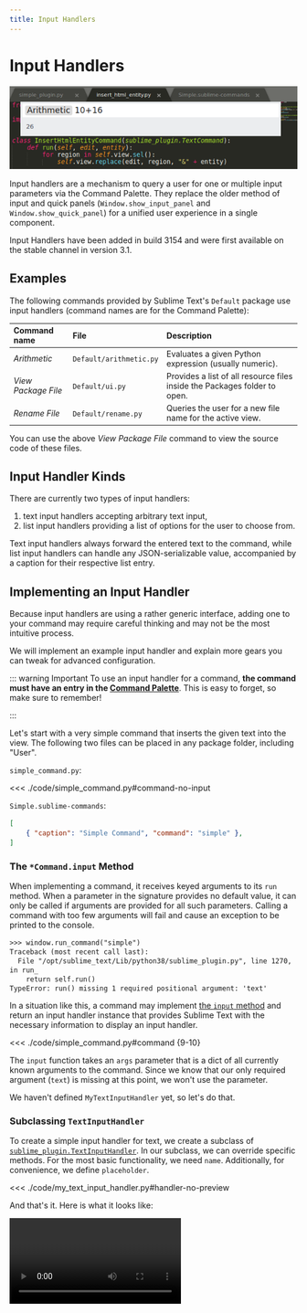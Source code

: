 ```yaml
---
title: Input Handlers
---
```


# Input Handlers

![Arithmetic command using an input handler](./images/arithmetic.png)

Input handlers are a mechanism
to query a user for one or multiple input parameters
via the Command Palette.
They replace the older method of input and quick panels
(`Window.show_input_panel` and `Window.show_quick_panel`)
for a unified user experience in a single component.

Input Handlers have been added in build 3154
and were first available on the stable channel in version 3.1.

## Examples

The following commands provided by Sublime Text's `Default` package
use input handlers
(command names are for the Command Palette):

| Command name | File | Description |
|:-|:-|:-|
| *Arithmetic* | `Default/arithmetic.py` | Evaluates a given Python expression (usually numeric). |
| *View Package File* | `Default/ui.py` | Provides a list of all resource files inside the Packages folder to open. |
| *Rename File* | `Default/rename.py` | Queries the user for a new file name for the active view. |

You can use the above *View Package File* command
to view the source code of these files.


## Input Handler Kinds

There are currently two types of input handlers:

1. text input handlers accepting arbitrary text input,
1. list input handlers providing a list of options for the user to choose from.

Text input handlers always forward the entered text to the command,
while list input handlers can handle any JSON-serializable value,
accompanied by a caption for their respective list entry.


## Implementing an Input Handler

Because input handlers are using a rather generic interface,
adding one to your command
may require careful thinking
and may not be the most intuitive process.

We will implement an example input handler
and explain more gears you can tweak
for advanced configuration.

::: warning Important
To use an input handler for a command,
**the command must have an entry in the [Command Palette][]**.
This is easy to forget,
so make sure to remember!

[Command Palette]: ../../command_palette.md
:::

Let's start with a very simple command
that inserts the given text into the view.
The following two files
can be placed in any package folder,
including "User".

`simple_command.py`:

<<< ./code/simple_command.py#command-no-input

`Simple.sublime-commands`:

```json
[
    { "caption": "Simple Command", "command": "simple" },
]
```


### The `*Command.input` Method

When implementing a command,
it receives keyed arguments to its `run` method.
When a parameter in the signature provides no default value,
it can only be called if arguments are provided for all such parameters.
Calling a command with too few arguments will fail
and cause an exception to be printed to the console.

```
>>> window.run_command("simple")
Traceback (most recent call last):
  File "/opt/sublime_text/Lib/python38/sublime_plugin.py", line 1270, in run_
    return self.run()
TypeError: run() missing 1 required positional argument: 'text'
```

In a situation like this,
a command may implement [the `input` method][api-TextCommand]
and return an input handler instance
that provides Sublime Text
with the necessary information
to display an input handler.

<<< ./code/simple_command.py#command {9-10}

The `input` function takes an `args` parameter
that is a dict of all currently known arguments to the command.
Since we know that our only required argument (`text`)
is missing at this point,
we won't use the parameter.

We haven't defined `MyTextInputHandler` yet,
so let's do that.


### Subclassing `TextInputHandler`

To create a simple input handler for text,
we create a subclass of [`sublime_plugin.TextInputHandler`][api-TextInputHandler].
In our subclass,
we can override specific methods.
For the most basic functionality,
we need `name`.
Additionally, for convenience,
we define `placeholder`.

<<< ./code/my_text_input_handler.py#handler-no-preview

And that's it.
Here is what it looks like:

<video controls src="./images/simple_input_handler.mp4" />

::: tip
Of course, you can still call the command like before
from a key binding or via the console.
When all required arguments are provided,
the input handler will be skipped
and the command run immediately.
:::


### Rendering a Preview

The `preview` method is called
for every modification of the entered text
and allows to show a small preview
below the Command Palette.
The preview can either be pure text
or can use [minihtml][]
for a markup-enabled format.

[minihtml]: https://www.sublimetext.com/docs/minihtml.html

The following snippet extends our input handler from earlier
to show the amount of characters that will be inserted:

<<< ./code/my_text_input_handler.py#handler {8-9}

There are additional methods that can be overriden.
These are described [in the documentation][api-TextInputHandler].


### Using Dynamic Data

You may have noticed that our `MyTextInputHandler` class
is entirely separate from our `SampleCommand`.
In the event that we want the input handler
to depend on some dynamic data,
such as the current view's selection,
we will have to provide such values
to the input handler's constructor.

The following snippet passes the text command's `View` instance
to the input handler's constructor.
The constructor itself stores the instance
in an instance attribute
and later accesses it from `preview`.

<<< ./code/simple_input_handler.py {10,14-15,25}

<video controls src="./images/simple_input_handler_preview.mp4" />


## Providing a List Of Options With `ListInputHandler`

Instead of free form input,
you can provide the user
with a list of values
that they can choose from.
This is done by sublassing `sublime_plugin.ListInputHandler`
and providing an `list_items` method
that returns a list of values to choose from.
This list can either be a list of strings
or a list of tuples,
where the first element indicates the text to be shown
and the second element the value to insert as the command's argument.

Following is a small example command
that offers a list of [named HTML entities][]
using the built-in [`html.entities`][] module:

[named HTML entities]: https://html.spec.whatwg.org/multipage/syntax.html#character-references
[`html.entities`]: https://docs.python.org/3/library/html.entities.html


<<< ./code/insert_html_entity.py {16-17}

::: tip
Notice how we don't implement `name` here,
because Sublime Text can automatically infer
the input handler's target argument name
from the class name,
using the same logic as for command names
but stripping "InputHandler" instead.
:::

::: warning Reminder
Remember that you need to make the above command
available to the Command Palette
by specifying it in a `.sublime-commands` file.

``` json
[
  { "caption": "Insert Html Entity", "command": "insert_html_entity" },
]
```
:::

Here is what it looks like in action:

<video controls src="./images/list_input_handler.mp4" />


## Implementing Multiple Input Handlers

When a command requires multiple arguments
that the user must provide,
things change a bit.
Notably, you know must add logic inside `input`
that returns the appropriate input handler
based on which arguments are still missing.
The order in which these are returned matters,
because input handlers that received input
remain visible in the Command Palette
to visualize the current input step
in a breadcrumbs style.
And finally, the input handlers' `description` methods will be used
to render text for these breadcrumbs.
(Since the default behavior is to show the inserted value,
this is used only rarely.)

Let's write a command that multiplies two operands.

<<< ./code/simple_multiply.py

::: tip
In this command, we only used a single input handler class for two parameters
by returning an instance variable in the `name` function.
:::

<video controls src="./images/multiply_input.mp4" />

The command works as it advertises.
It asks for two numbers when invoked from the command palette consecutively.
However, it does not show a breadcrumb for the first operand
after we confirmed it.
This is because the `input` command is re-run after the first argument,
since we need two arguments,
and information about the previous input handler is lost.

::: tip
Having problems running this command?
Did you add a `.sublime-commands` entry for it?
:::


### The `next_input` Method

To show the before-mentioned breadcrumb,
the first input handler needs to know
what input handler should be the next
and return it in a `next_input` method.

You could do so in a static way,
but let's try a dynamic approach.
Remember that you don't need to ask
for the second argument
if it was already provided.

<<< ./code/multiply.py {10-14,19,27-29}

In this command,
we collect all the arguments we need from the first call
and change `NumberInputHandler` to `MultiNumberInputHandler`
that accepts a list of argument names to query.
The destructuring assignment in line 19
splits the list into a "first" and "rest",
so that the rest of the required arguments can be returned
in the `next_input` method.

Let's see how it looks when invoked:

<video controls src="./images/multiply_next_input.mp4" />

::: tip
Both `NumberInputHandler` and `MultiNumberInputHandler`
implement a `validate` method that returns a boolean
if the passed text can be parsed into a floating point number.
The effect is that for non-numeric text the input is rejected
and nothing happens when pressing <Key k="enter" />.
Try for yourself!
:::


### Accumulating Inputs from a List

It is also possible to accumulate multiple inputs dynamically.
We can achieve this
by using lists as the values
of our ListInputHandler's `list_items` return value.

To allow the user to signal that they want to select more values,
we define the `want_event` method and `return True` from it.
This tells Sublime Text to add an [`event` argument][Event]
to the `validate` and `confirm` methods,
which we use to determine
if a certain modifier key was held
and whether to return another input handler
in the `next_input` method.

:::tip
Due to [a bug in the plugin API][core-6258],
we need to define *both* methods,
`validate` and `confirm`,
and have them accept this additional `event` argument,
even when we don't need them.
:::

<<< ./code/accumulate.py {13-15,25-28,34-35,38-40,47-48}

Here is what it looks like in action:

<video controls src="./images/accumulate.mp4" />

In this example,
we "generate" a list of choices
that we pass to our `ItemsInputHandler`'s constructor (lines 47-48).
These choices will be used as the basis for each prompt.

When providing a list of items for ST to display
in `list_items` (lines 22-28),
we return a 2-element `tuple`.
The first item is the list of items,
which in turn are more 2-element tuples.
The first value of the inner tuples
tells ST what to show inside the item list,
while the second value is what ST will use
when invoking the `validate` and `confirm` methods
and also what will get used as the final value
provided by this event handler.
The second item will become relevant later.
Refer to [the documentation for `list_items`][list_items] for more details.

[list_items]: https://www.sublimetext.com/docs/api_reference.html#sublime_plugin.ListInputHandler.list_items

Next, we take a look at the `confirm` method (lines 30-35).
The method is invoked
with the `value` of the selected list item
but there is the aforementioned additional [`event` argument][Event].
We inspect the `event` to check for the Alt key,
record the result and the selected value in an instance attribute
and move on to `next_input`.

[core-6258]: https://github.com/sublimehq/sublime_text/issues/6258
[Event]: https://www.sublimetext.com/docs/api_reference.html#sublime.Event

As discussed before,
ST calls the `next_input`
to check for the next input handler to open
and this is where the magic happens (lines 38-40).
If the alt modified key has been held while selecting an item,
we return a new instance of *the same input handler class*
and with the following values:

1. the same list of choices,
1. the accumulated value list (`self.selected`), and
1. the index of the just-selected item.

The list of choices is self-explanatory,
the accumulated value list is needed
to generate the next set of items in `list_items`,
and the `selected_index` is used
to open the next input handler
with the previously selected item preselected.
If the alt key has not been held,
we simply return `None`
and conclude the collection of arguments.

In the end, the result of
the last input handler on the stack of each argument
(here: `items`, determined from the class name `ItemsInputHandler`)
will be collected and used in the command's `run` method invocation.
Because we used the *same input handler name* for all our input handlers,
we receive the accumulated list of selected items
from the last instance.

Note that this is just one method of achieving this behavior.
You may find that another works better for you.


## Code Archive

The final code examples presented on this page
[are included in the source git repository][code].
You can download a [zipball][] of it (via [DownGit][])
and extract it into your Packages folder
to experiment with them.

[code]: https://github.com/sublimetext-io/docs.sublimetext.io/tree/master/docs/guide/extensibility/plugins/input_handlers/code
[zipball]: https://minhaskamal.github.io/DownGit/#/home?url=https:%2F%2Fgithub.com%2Fsublimetext-io%2Fdocs.sublimetext.io%2Ftree%2Fmaster%2Fdocs%2Fguide%2Fextensibility%2Fplugins%2Finput_handlers%2Fcode&fileName=InputHandlerExamples&rootDirectory=InputHandlerExamples
[DownGit]: https://github.com/MinhasKamal/DownGit


## Invoking Commands With Input Handlers

When invoking a command with an input handler
and without all required arguments
from a plugin or key binding,
it is advised to use the `show_overlay` command.
Commands invoked that way
will have their `input` method called
before ST attempts to call `run`,
resulting in more predictable behavior.
Otherwise, Sublime Text will try to run the command as normally
(running its `run` method)
and only check the command's `input` method
if the call failed because of insufficient arguments.

**Examples**:

``` py
view.run_command(
    'show_overlay',
    {'overlay': 'command_palette', 'command': 'multiply', 'args': {'operand1': 12}},
)
```

``` json
{
    "command": "show_overlay",
    "args": {
        "overlay": "command_palette",
        "command": "multiply",
        "args": {"operand1": 12}
    },
}
```

## Caveats

- As mentioned countless times already,
  there must be an entry for the Command Palette
  to be able to use input handlers.

- A command's `input` method may be called multiple times
  until the user can access it.

- `is_visible` and `is_enabled` cannot decide their return value
  based on the given arguments
  when an input handler is involved.
  ([#3249](https://github.com/sublimehq/sublime_text/issues/3249))


[api-TextCommand]: https://www.sublimetext.com/docs/api_reference.html#sublime_plugin.TextCommand
[api-TextInputHandler]: https://www.sublimetext.com/docs/api_reference.html#sublime_plugin.TextInputHandler
